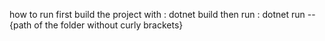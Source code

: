 how to run
first build the project with : dotnet build 
then
run : dotnet run -- {path of the folder without curly brackets}

